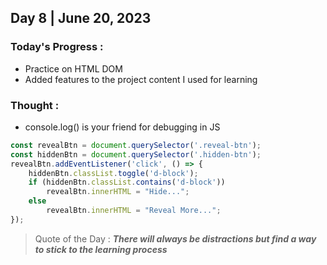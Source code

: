 ## Day 8 | June 20, 2023

### Today's Progress :
- Practice on HTML DOM
- Added features to the project content I used for learning

### Thought :
- console.log() is your friend for debugging in JS

```javascript
const revealBtn = document.querySelector('.reveal-btn');
const hiddenBtn = document.querySelector('.hidden-btn');
revealBtn.addEventListener('click', () => {    
    hiddenBtn.classList.toggle('d-block');
    if (hiddenBtn.classList.contains('d-block'))
        revealBtn.innerHTML = "Hide...";
    else
        revealBtn.innerHTML = "Reveal More...";
});
```

> Quote of the Day : **_There will always be distractions but find a way to stick to the learning process_**